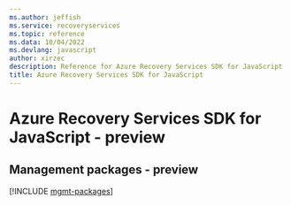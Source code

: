 ```yaml
---
ms.author: jeffish
ms.service: recoveryservices
ms.topic: reference
ms.data: 10/04/2022
ms.devlang: javascript
author: xirzec
description: Reference for Azure Recovery Services SDK for JavaScript
title: Azure Recovery Services SDK for JavaScript
---
```

# Azure Recovery Services SDK for JavaScript - preview

## Management packages - preview
[!INCLUDE [mgmt-packages](recovery-services-mgmt-index.md)]